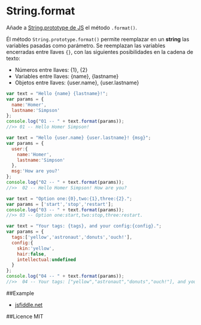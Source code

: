 # String.format
Añade a [String.prototype de JS](https://developer.mozilla.org/en-US/docs/Web/JavaScript/Reference/Global_Objects/String) el método `.format()`. 

Él método `String.prototype.format()` permite reemplazar en un **string** las variables pasadas como parámetro. Se reemplazan las variables encerradas entre llaves `{}`, con las siguientes posibilidades en la cadena de texto:
+ Números entre llaves: {1}, {2}
+ Variables entre llaves: {name}, {lastname}
+ Objetos entre llaves: {user.name}, {user.lastname}

```javascript
var text = "Hello {name} {lastname}!";
var params = {
  name:'Homer',
  lastname:'Simpson'
};
console.log("01 -- " + text.format(params));
//>> 01 -- Hello Homer Simpson!
```

```javascript
var text = "Hello {user.name} {user.lastname}! {msg}";
var params = {
  user:{
    name:'Homer',
    lastname:'Simpson'
  },
  msg:'How are you?'
};
console.log("02 -- " + text.format(params));
//>>  02 -- Hello Homer Simpson! How are you?
```

```javascript
var text = "Option one:{0},two:{1},three:{2}.";
var params = ['start','stop','restart'];
console.log("03 -- " + text.format(params));
//>> 03 -- Option one:start,two:stop,three:restart.
```

```javascript
var text = "Your tags: {tags}, and your config:{config}.";
var params = {
  tags:['yellow','astronaut','donuts','ouch!'],
  config:{
    skin:'yellow',
    hair:false,
    intellectual:undefined
  }
};
console.log("04 -- " + text.format(params));
//>>  04 -- Your tags: ["yellow","astronaut","donuts","ouch!"], and your config:{"skin":"yellow","hair":false}.
```

##Example
+ [jsfiddle.net](http://jsfiddle.net/lilxelo/4drosf9p/)


##Licence
MIT
